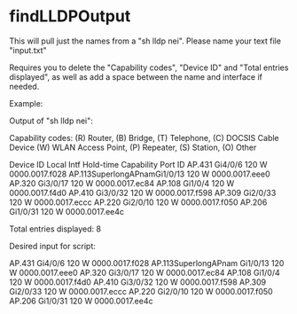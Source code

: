 # findLLDPOutput
This will pull just the names from a "sh lldp nei". Please name your text file "input.txt"

Requires you to delete the "Capability codes", "Device ID" and "Total entries displayed", as well as add a space between the name and interface if needed.

Example:

Output of "sh lldp nei":

Capability codes:
    (R) Router, (B) Bridge, (T) Telephone, (C) DOCSIS Cable Device
    (W) WLAN Access Point, (P) Repeater, (S) Station, (O) Other

Device ID           Local Intf     Hold-time  Capability      Port ID
AP.431              Gi4/0/6        120        W               0000.0017.f028
AP.113SuperlongAPnamGi1/0/13       120        W               0000.0017.eee0
AP.320              Gi3/0/17       120        W               0000.0017.ec84
AP.108              Gi1/0/4        120        W               0000.0017.f4d0
AP.410              Gi3/0/32       120        W               0000.0017.f598
AP.309              Gi2/0/33       120        W               0000.0017.eccc
AP.220              Gi2/0/10       120        W               0000.0017.f050
AP.206              Gi1/0/31       120        W               0000.0017.ee4c

Total entries displayed: 8

Desired input for script:

AP.431              Gi4/0/6        120        W               0000.0017.f028
AP.113SuperlongAPnam Gi1/0/13       120        W               0000.0017.eee0
AP.320              Gi3/0/17       120        W               0000.0017.ec84
AP.108              Gi1/0/4        120        W               0000.0017.f4d0
AP.410              Gi3/0/32       120        W               0000.0017.f598
AP.309              Gi2/0/33       120        W               0000.0017.eccc
AP.220              Gi2/0/10       120        W               0000.0017.f050
AP.206              Gi1/0/31       120        W               0000.0017.ee4c
